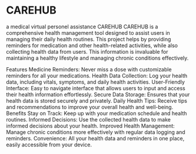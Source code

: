 # CAREHUB
a medical virtual personel assistance
CAREHUB
CAREHUB is a comprehensive health management tool designed to assist users in managing their daily health routines. This project helps by providing reminders for medication and other health-related activities, while also collecting health data from users. This information is invaluable for maintaining a healthy lifestyle and managing chronic conditions effectively.

Features
Medicine Reminders: Never miss a dose with customizable reminders for all your medications.
Health Data Collection: Log your health data, including vitals, symptoms, and daily health activities.
User-Friendly Interface: Easy to navigate interface that allows users to input and access their health information effortlessly.
Secure Data Storage: Ensures that your health data is stored securely and privately.
Daily Health Tips: Receive tips and recommendations to improve your overall health and well-being.
Benefits
Stay on Track: Keep up with your medication schedule and health routines.
Informed Decisions: Use the collected health data to make informed decisions about your health.
Improved Health Management: Manage chronic conditions more effectively with regular data logging and reminders.
Convenience: All your health data and reminders in one place, easily accessible from your device.
